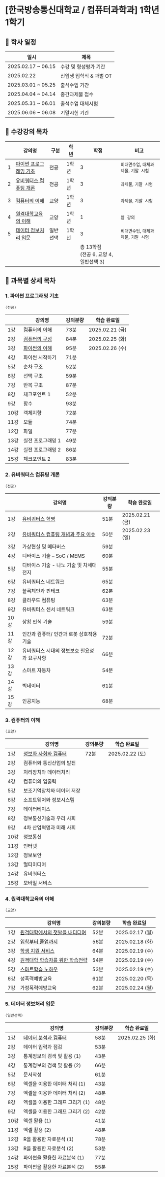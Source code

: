 # [한국방송통신대학교 / 컴퓨터과학과] 1학년 1학기

## 📅 학사 일정

| 일시                 | 제목              |
|--------------------|-----------------|
| 2025.02.17 ~ 06.15 | 수강 및 형성평가 기간    |
| 2025.02.22         | 신입생 입학식 & 과별 OT |
| 2025.03.01 ~ 05.25 | 출석수업 기간         |
| 2025.04.04 ~ 04.14 | 중간과제물 접수        |
| 2025.05.31 ~ 06.01 | 출석수업 대체시험       |
| 2025.06.06 ~ 06.08 | 기말시험 기간         |

## 📌 수강강의 목차

|   | 강의명                             | 구분   | 학년  | 학점                              | 비고                        |
|---|---------------------------------|------|-----|---------------------------------|---------------------------|
| 1 | [파이썬 프로그래밍 기초](#1-파이썬-프로그래밍-기초) | 전공   | 1학년 | 3                               | `비대면수업`, `대체과제물`, `기말 시험` |
| 2 | [유비쿼터스 컴퓨팅 개론](#2-유비쿼터스-컴퓨팅-개론) | 전공   | 1학년 | 3                               | `과제물`, `기말 시험`            |
| 3 | [컴퓨터의 이해](#3-컴퓨터의-이해)           | 교양   | 1학년 | 3                               | `과제물`, `기말 시험`            |
| 4 | [원격대학교육의 이해](#4-원격대학교육의-이해)     | 교양   | 1학년 | 1                               | `웹 강의`                    |
| 5 | [데이터 정보처리 입문](#5-데이터-정보처리-입문)   | 일반선택 | 1학년 | 3                               | `비대면수업`, `대체과제물`, `기말 시험` |
|   |                                 |      |     | 총 13학점 <br>(전공 6, 교양 4, 일반선택 3) |                           |

## 🔎 과목별 상세 목차

### 1. 파이썬 프로그래밍 기초

`(전공)`

|     | 강의명                      | 강의분량 | 학습 완료일         |
|-----|--------------------------|------|----------------|
| 1강  | [컴퓨터의 이해](python/s01.md) | 73분  | 2025.02.21 (금) |
| 2강  | [컴퓨터의 구성](python/s02.md) | 84분  | 2025.02.25 (화) |
| 3강  | [파이썬의 이해](python/s03.md) | 95분  | 2025.02.26 (수) |
| 4강  | 파이썬 시작하기                 | 71분  |                |
| 5강  | 순차 구조                    | 52분  |                |
| 6강  | 선택 구조                    | 59분  |                |
| 7강  | 반복 구조                    | 87분  |                |
| 8강  | 체크포인트 1                  | 52분  |                |
| 9강  | 함수                       | 93분  |                |
| 10강 | 객체지향                     | 72분  |                |
| 11강 | 모듈                       | 74분  |                |
| 12강 | 파일                       | 77분  |                |
| 13강 | 실전 프로그래밍 1               | 49분  |                |
| 14강 | 실전 프로그래밍 2               | 86분  |                |
| 15강 | 체크포인트 2                  | 83분  |                |

### 2. 유비쿼터스 컴퓨팅 개론

`(전공)`

|     | 강의명                                      | 강의분량 | 학습 완료일         |
|-----|------------------------------------------|------|----------------|
| 1강  | [유비쿼터스 혁명](ubiquitous/s01.md)            | 51분  | 2025.02.21 (금) |
| 2강  | [유비쿼터스 컴퓨팅 개념과 주요 이슈](ubiquitous/s02.md) | 50분  | 2025.02.23 (일) |
| 3강  | 가상현실 및 메타버스                              | 59분  |                |
| 4강  | 디바이스 기술 – SoC / MEMS                     | 60분  |                |
| 5강  | 디바이스 기술 - 나노 기술 및 차세대 전지                 | 55분  |                |
| 6강  | 유비쿼터스 네트워크                               | 65분  |                |
| 7강  | 블록체인과 핀테크                                | 62분  |                |
| 8강  | 클라우드 컴퓨팅                                 | 63분  |                |
| 9강  | 유비쿼터스 센서 네트워크                            | 63분  |                |
| 10강 | 상황 인식 기술                                 | 59분  |                |
| 11강 | 인간과 컴퓨터/ 인간과 로봇 상호작용 기술                  | 72분  |                |
| 12강 | 유비쿼터스 시대의 정보보호 필요성과 요구사항                 | 66분  |                |
| 13강 | 스마트 자동차                                  | 54분  |                |
| 14강 | 빅데이터                                     | 61분  |                |
| 15강 | 인공지능                                     | 68분  |                |

### 3. 컴퓨터의 이해

`(교양)`

|     | 강의명                            | 강의분량 | 학습 완료일         |
|-----|--------------------------------|------|----------------|
| 1강  | [정보화 사회와 컴퓨터](computer/s01.md) | 72분  | 2025.02.22 (토) |
| 2강  | 컴퓨터와 통신산업의 발전                  |      |                |
| 3강  | 처리장치와 데이터처리                    |      |                |
| 4강  | 컴퓨터의 입출력                       |      |                |
| 5강  | 보조기억장치와 데이터 저장                 |      |                |
| 6강  | 소프트웨어와 정보시스템                   |      |                |
| 7강  | 데이터베이스                         |      |                |
| 8강  | 정보통신기술과 우리 사회                  |      |                |
| 9강  | 4차 산업혁명과 미래 사회                 |      |                |
| 10강 | 정보통신                           |      |                |
| 11강 | 인터넷                            |      |                |
| 12강 | 정보보안                           |      |                |
| 13강 | 멀티미디어                          |      |                |
| 14강 | 유비쿼터스                          |      |                |
| 15강 | 모바일 서비스                        |      |                |

### 4. 원격대학교육의 이해

`(교양)`

|    | 강의명                               | 강의분량 | 학습 완료일         |
|----|-----------------------------------|------|----------------|
| 1강 | [원격대학에서의 첫발을 내디디며](intro/s01.md)  | 52분  | 2025.02.17 (월) |
| 2강 | [입학부터 졸업까지](intro/s02.md)         | 56분  | 2025.02.18 (화) |
| 3강 | [학생 지원 서비스](intro/s03.md)         | 64분  | 2025.02.19 (수) |
| 4강 | [원격대학 학습자를 위한 학습전략](intro/s04.md) | 54분  | 2025.02.19 (수) |
| 5강 | [스마트학습 노하우](intro/s05.md)         | 53분  | 2025.02.19 (수) |
| 6강 | 성폭력예방교육                           | 61분  | 2025.02.20 (목) |
| 7강 | 가정폭력예방교육                          | 62분  | 2025.02.24 (월) |

### 5. 데이터 정보처리 입문

`(일반선택)`

|     | 강의명                        | 강의분량 | 학습 완료일         |
|-----|----------------------------|------|----------------|
| 1강  | [데이터 분석과 컴퓨터](data/s01.md) | 58분  | 2025.02.25 (화) |
| 2강  | 데이터 입력과 점검                 | 53분  |                |
| 3강  | 통계정보의 검색 및 활용 (1)          | 43분  |                |
| 4강  | 통계정보의 검색 및 활용 (2)          | 66분  |                |
| 5강  | 문서작성                       | 61분  |                |
| 6강  | 엑셀을 이용한 데이터 처리 (1)         | 43분  |                |
| 7강  | 엑셀을 이용한 데이터 처리 (2)         | 48분  |                |
| 8강  | 엑셀을 이용한 그래프 그리기 (1)        | 48분  |                |
| 9강  | 엑셀을 이용한 그래프 그리기 (2)        | 42분  |                |
| 10강 | 엑셀 활용 (1)                  | 41분  |                |
| 11강 | 엑셀 활용 (2)                  | 48분  |                |
| 12강 | R을 활용한 자료분석 (1)            | 78분  |                |
| 13강 | R을 활용한 자료분석 (2)            | 53분  |                |
| 14강 | 파이썬을 활용한 자료분석 (1)          | 77분  |                |
| 15강 | 파이썬을 활용한 자료분석 (2)          | 55분  |                |
